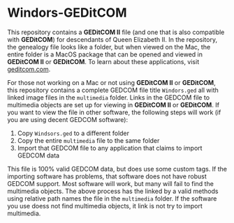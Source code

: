 # Windors-GEDitCOM

This repository contains a <b>GEDitCOM II</b> file (and one that is also compatible with <b>GEDitCOM</b>) for descendants of Queen Elizabeth II. In the repository, the genealogy file looks like a folder, but when viewed on the Mac, the entire folder is a MacOS package that can be opened and viewed in <b>GEDitCOM II</b> or <b>GEDitCOM</b>. To learn about these applications, visit <a href="http://www.geditcom.com">geditcom.com</a>.

For those not working on a Mac or not using <b>GEDitCOM II</b> or <b>GEDitCOM</b>, this repository contains a complete GEDCOM file title <code>Windors.ged</code> all with linked image files in the <code>multimedia</code> folder. Links in the GEDCOM file to multimedia objects are set up for viewing in <b>GEDitCOM II</b> or <b>GEDitCOM</b>. If you want to view the file in other software, the following steps will work (if you are using decent GEDCOM software):

1. Copy <code>Windsors.ged</code> to a different folder
2. Copy the entire <code>multimedia</code> file to the same folder
3. Import that GEDCOM file to any application that claims to import GEDCOM data

This file is 100% valid GEDCOM data, but does use some custom tags. If the importing software has problems, that software does not have robust GEDCOM support. Most software will work, but many will fail to find the multimedia objects. The above process has the linked by a valid methods using relative path names the file in the <code>multimedia</code> folder. If the software you use doess not find multimedia objects, it link is not try to import multimedia.